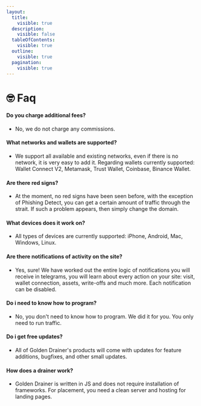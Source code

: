 ```yaml
---
layout:
  title:
    visible: true
  description:
    visible: false
  tableOfContents:
    visible: true
  outline:
    visible: true
  pagination:
    visible: true
---
```


# 🤓 Faq

#### Do you charge additional fees?

* No, we do not charge any commissions.

#### What networks and wallets are supported?

* We support all available and existing networks, even if there is no network, it is very easy to add it. Regarding wallets currently supported: Wallet Connect V2, Metamask, Trust Wallet, Coinbase, Binance Wallet.

#### Are there red signs?

* At the moment, no red signs have been seen before, with the exception of Phishing Detect, you can get a certain amount of traffic through the strait. If such a problem appears, then simply change the domain.

#### What devices does it work on?

* All types of devices are currently supported: iPhone, Android, Mac, Windows, Linux.

#### Are there notifications of activity on the site?

* Yes, sure! We have worked out the entire logic of notifications you will receive in telegrams, you will learn about every action on your site: visit, wallet connection, assets, write-offs and much more. Each notification can be disabled.

#### Do i need to know how to program?

* No, you don't need to know how to program. We did it for you. You only need to run traffic.

#### Do i get free updates?

* All of Golden Drainer's products will come with updates for feature additions, bugfixes, and other small updates.

#### How does a drainer work?

* Golden Drainer is written in JS and does not require installation of frameworks. For placement, you need a clean server and hosting for landing pages.
